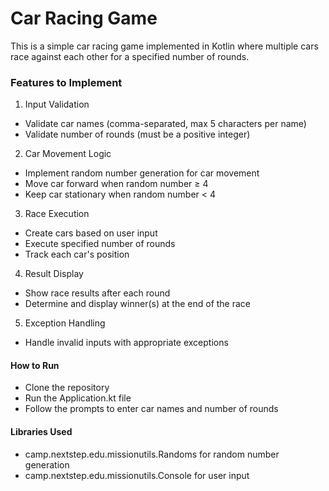 # Car Racing Game
This is a simple car racing game implemented in Kotlin where multiple cars race against each other for a specified number of rounds.

### Features to Implement
1. Input Validation
- Validate car names (comma-separated, max 5 characters per name)
- Validate number of rounds (must be a positive integer)

2. Car Movement Logic

- Implement random number generation for car movement
- Move car forward when random number ≥ 4
- Keep car stationary when random number < 4

3. Race Execution
- Create cars based on user input
- Execute specified number of rounds
- Track each car's position

4. Result Display
- Show race results after each round
- Determine and display winner(s) at the end of the race

5. Exception Handling
- Handle invalid inputs with appropriate exceptions

#### How to Run
- Clone the repository
- Run the Application.kt file
- Follow the prompts to enter car names and number of rounds

#### Libraries Used
- camp.nextstep.edu.missionutils.Randoms for random number generation
- camp.nextstep.edu.missionutils.Console for user input
